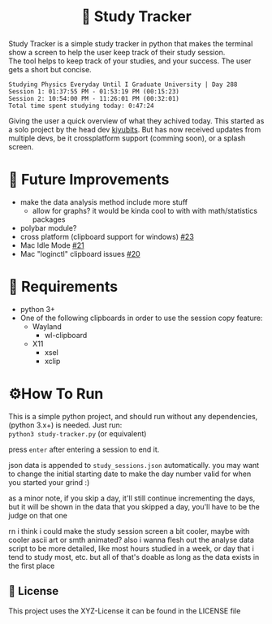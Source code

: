 
<h1>
    <p align="center">
        📖 Study Tracker
    </p>
</h1>

Study Tracker is a simple study tracker in python that makes the terminal show a screen to help the user keep track of their study session.  
The tool helps to keep track of your studies, and your success. The user gets a short but concise.  

```
Studying Physics Everyday Until I Graduate University | Day 288
Session 1: 01:37:55 PM - 01:53:19 PM (00:15:23)
Session 2: 10:54:00 PM - 11:26:01 PM (00:32:01)
Total time spent studying today: 0:47:24 
```

Giving the user a quick overview of what they achived today. This started as a solo project by the head dev [kiyubits](https://github.com/kiyubits). 
But has now received updates from multiple devs, be it crossplatform support (comming soon), or a splash screen.   

# 🚀 Future Improvements

- make the data analysis method include more stuff
  - allow for graphs? it would be kinda cool to with with math/statistics packages
- polybar module?
- cross platform (clipboard support for windows) [#23](https://github.com/kiyubits/study-tracker/issues/23)
- Mac Idle Mode [#21](https://github.com/kiyubits/study-tracker/issues/21)
- Mac "loginctl" clipboard issues [#20](https://github.com/kiyubits/study-tracker/issues/20)

# 🔗 Requirements
- python 3+
- One of the following clipboards in order to use the session copy feature: 
    - Wayland
        - wl-clipboard
    - X11
        - xsel 
        - xclip

# ⚙️How To Run

This is a simple python project, and should run without any dependencies, (python 3.x+) is needed. Just run:  
```python3 study-tracker.py``` (or equivalent)

press `enter` after entering a session to end it.

json data is appended to `study_sessions.json` automatically. you may want to change the initial starting date to make the day number valid for when you started your grind :)

as a minor note, if you skip a day, it'll still continue incrementing the days, but it will be shown in the data that you skipped a day, you'll have to be the judge on that one

rn i think i could make the study session screen a bit cooler, maybe with cooler ascii art or smth animated? also i wanna flesh out the analyse data script to be more detailed, like most hours studied in a week, or day that i tend to study most, etc. but all of that's doable as long as the data exists in the first place


## 📃 License
This project uses the XYZ-License it can be found in the LICENSE file
